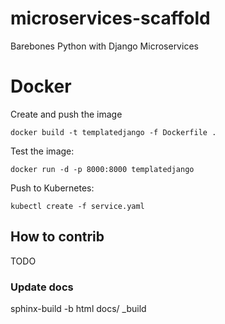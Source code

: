 # microservices-scaffold
Barebones Python with Django Microservices

# Docker

Create and push the image

    docker build -t templatedjango -f Dockerfile .

Test the image:

    docker run -d -p 8000:8000 templatedjango
    
    
Push to Kubernetes:

    kubectl create -f service.yaml
    
    
## How to contrib

TODO

### Update docs

   sphinx-build -b html docs/ _build